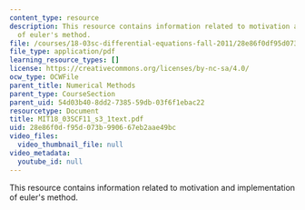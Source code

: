 ```yaml
---
content_type: resource
description: This resource contains information related to motivation and implementation
  of euler's method.
file: /courses/18-03sc-differential-equations-fall-2011/28e86f0df95d073b990667eb2aae49bc_MIT18_03SCF11_s3_1text.pdf
file_type: application/pdf
learning_resource_types: []
license: https://creativecommons.org/licenses/by-nc-sa/4.0/
ocw_type: OCWFile
parent_title: Numerical Methods
parent_type: CourseSection
parent_uid: 54d03b40-8dd2-7385-59db-03f6f1ebac22
resourcetype: Document
title: MIT18_03SCF11_s3_1text.pdf
uid: 28e86f0d-f95d-073b-9906-67eb2aae49bc
video_files:
  video_thumbnail_file: null
video_metadata:
  youtube_id: null
---
```

This resource contains information related to motivation and implementation of euler's method.